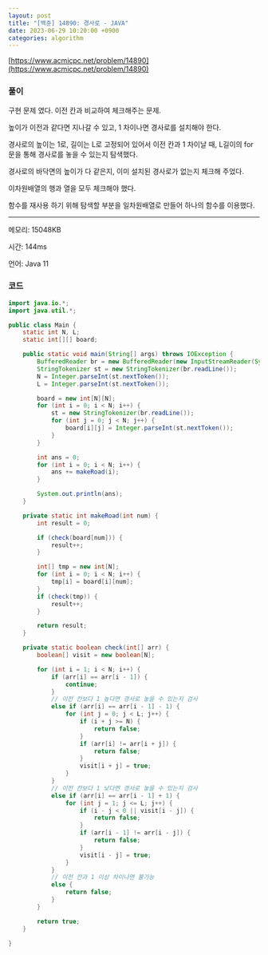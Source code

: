 ```yaml
---
layout: post
title: "[백준] 14890: 경사로 - JAVA"
date: 2023-06-29 10:20:00 +0900
categories: algorithm
---
```


[https://www.acmicpc.net/problem/14890](https://www.acmicpc.net/problem/14890)

### 풀이

구현 문제 였다. 이전 칸과 비교하여 체크해주는 문제.

높이가 이전과 같다면 지나갈 수 있고, 1 차이나면 경사로를 설치해야 한다.

경사로의 높이는 1로, 길이는 L로 고정되어 있어서 이전 칸과 1 차이날 때, L길이의 for문을 통해 경사로를 놓을 수 있는지 탐색했다.

경사로의 바닥면의 높이가 다 같은지, 이미 설치된 경사로가 없는지 체크해 주었다.

이차원배열의 행과 열을 모두 체크해야 했다.

함수를 재사용 하기 위해 탐색할 부분을 일차원배열로 만들어 하나의 함수를 이용했다.

---

메모리: 15048KB

시간: 144ms

언어: Java 11

### 코드

```java
import java.io.*;
import java.util.*;

public class Main {
    static int N, L;
    static int[][] board;

    public static void main(String[] args) throws IOException {
        BufferedReader br = new BufferedReader(new InputStreamReader(System.in));
        StringTokenizer st = new StringTokenizer(br.readLine());
        N = Integer.parseInt(st.nextToken());
        L = Integer.parseInt(st.nextToken());

        board = new int[N][N];
        for (int i = 0; i < N; i++) {
            st = new StringTokenizer(br.readLine());
            for (int j = 0; j < N; j++) {
                board[i][j] = Integer.parseInt(st.nextToken());
            }
        }

        int ans = 0;
        for (int i = 0; i < N; i++) {
            ans += makeRoad(i);
        }

        System.out.println(ans);
    }

    private static int makeRoad(int num) {
        int result = 0;

        if (check(board[num])) {
            result++;
        }

        int[] tmp = new int[N];
        for (int i = 0; i < N; i++) {
            tmp[i] = board[i][num];
        }
        if (check(tmp)) {
            result++;
        }

        return result;
    }

    private static boolean check(int[] arr) {
        boolean[] visit = new boolean[N];

        for (int i = 1; i < N; i++) {
            if (arr[i] == arr[i - 1]) {
                continue;
            } 
            // 이전 칸보다 1 높다면 경사로 놓을 수 있는지 검사
            else if (arr[i] == arr[i - 1] - 1) {
                for (int j = 0; j < L; j++) {
                    if (i + j >= N) {
                        return false;
                    }
                    if (arr[i] != arr[i + j]) {
                        return false;
                    }
                    visit[i + j] = true;
                }
            } 
            // 이전 칸보다 1 낮다면 경사로 놓을 수 있는지 검사
            else if (arr[i] == arr[i - 1] + 1) {
                for (int j = 1; j <= L; j++) {
                    if (i - j < 0 || visit[i - j]) {
                        return false;
                    }
                    if (arr[i - 1] != arr[i - j]) {
                        return false;
                    }
                    visit[i - j] = true;
                }
            } 
            // 이전 칸과 1 이상 차이나면 불가능
            else {
                return false;
            }
        }

        return true;
    }

}
```